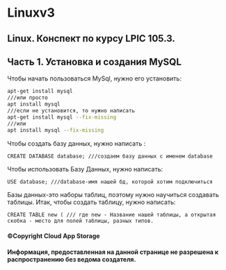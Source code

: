 # Linuxv3
## Linux. Конспект по курсу LPIC 105.3.
## Часть 1. Установка и создания MySQL
Чтобы начать пользоваться MySql, нужно его установить:
```bash
apt-get install mysql
///или просто 
apt install mysql
///если не установится, то нужно написать 
apt-get install mysql --fix-missing
///или
apt install mysql --fix-missing
```
Чтобы создать базу данных, нужно написать :
```mysql
CREATE DATABASE database; ///создаем базу данных с именем database
```
Чтобы использовать Базу Данных, нужно написать:
```mysql
USE database; ///database-имя нашей бд, которой хотим подключиться
```
Базы данных-это наборы таблиц, поэтому нужно научиться создавать таблицы.
Итак, чтобы создать таблицу, нужно написать:
```mysql
CREATE TABLE new ( /// где new - Название нашей таблицы, а открытая скобка - место для полей таблицы, разных типов.

```





#### ©Copyright Cloud App Storage
#### Информация, предоставленная на данной странице не разрешена к распространению без ведома создателя.
